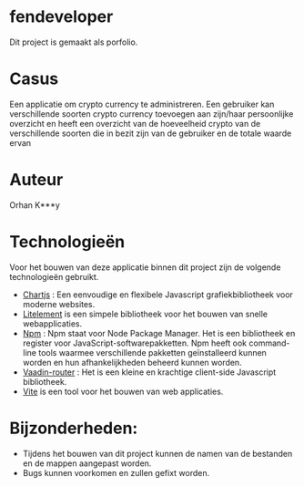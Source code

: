 # fendeveloper

Dit project is gemaakt als porfolio.

# Casus

Een applicatie om crypto currency te administreren. Een gebruiker kan verschillende soorten crypto currency toevoegen aan zijn/haar persoonlijke overzicht en heeft een overzicht van de hoeveelheid crypto van de verschillende soorten die in bezit zijn van de gebruiker en de totale waarde ervan

# Auteur

Orhan K\*\*\*y

# Technologieën

Voor het bouwen van deze applicatie binnen dit project zijn de volgende technologieën gebruikt.

- [Chartjs](https://www.chartjs.org/) : Een eenvoudige en flexibele Javascript grafiekbibliotheek voor moderne websites.
- [Litelement](https://lit.dev/) is een simpele bibliotheek voor het bouwen van snelle webapplicaties.
- [Npm]() : Npm staat voor Node Package Manager. Het is een bibliotheek en register voor JavaScript-softwarepakketten. Npm heeft ook command-line tools waarmee verschillende pakketten geïnstalleerd kunnen worden en hun afhankelijkheden beheerd kunnen worden.
- [Vaadin-router](https://vaadin.com/docs/latest/routing) : Het is een kleine en krachtige client-side Javascript bibliotheek.
- [Vite](https://vitejs.dev/) is een tool voor het bouwen van web applicaties.

# Bijzonderheden:

- Tijdens het bouwen van dit project kunnen de namen van de bestanden en de mappen aangepast worden.
- Bugs kunnen voorkomen en zullen gefixt worden.
